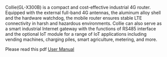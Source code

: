 Collie(GL-X300B) is a compact and cost-effective industrial 4G router. Equipped with the external full-band 4G antennas, the aluminum alloy shell and the hardware watchdog, the mobile router ensures stable LTE connectivity in harsh and hazardous environments. Collie can also serve as a smart industrial Internet gateway with the functions of RS485 interface and the optional IoT module for a range of IoT applications including vending machines, charging piles, smart agriculture, metering, and more.

Please read this pdf [User Manual](https://static.gl-inet.com/www/images/products/x300b_user-manual_20220527.pdf)